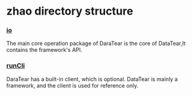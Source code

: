 # zhao directory structure

### [io](https://github.com/BeardedManZhao/dataTear/tree/core/src_code/src/main/java/zhao/io)

The main core operation package of DaraTear is the core of DataTear,It contains the framework's API.

### [runCli](https://github.com/BeardedManZhao/dataTear/tree/core/src_code/src/main/java/zhao/runCli)

DaraTear has a built-in client, which is optional. DataTear is mainly a framework, and the client is used for reference
only.
